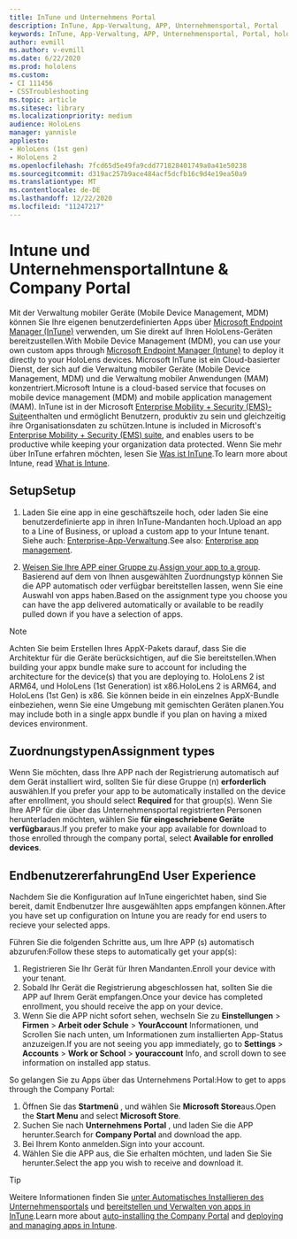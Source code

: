 ```yaml
---
title: InTune und Unternehmens Portal
description: InTune, App-Verwaltung, APP, Unternehmensportal, Portal
keywords: InTune, App-Verwaltung, APP, Unternehmensportal, Portal, hololens
author: evmill
ms.author: v-evmill
ms.date: 6/22/2020
ms.prod: hololens
ms.custom:
- CI 111456
- CSSTroubleshooting
ms.topic: article
ms.sitesec: library
ms.localizationpriority: medium
audience: HoloLens
manager: yannisle
appliesto:
- HoloLens (1st gen)
- HoloLens 2
ms.openlocfilehash: 7fcd65d5e49fa9cdd771828401749a0a41e50238
ms.sourcegitcommit: d319ac257b9ace484acf5dcfb16c9d4e19ea50a9
ms.translationtype: MT
ms.contentlocale: de-DE
ms.lasthandoff: 12/22/2020
ms.locfileid: "11247217"
---
```

# <span data-ttu-id="0b664-104">Intune und Unternehmensportal</span><span class="sxs-lookup"><span data-stu-id="0b664-104">Intune & Company Portal</span></span>

<span data-ttu-id="0b664-105">Mit der Verwaltung mobiler Geräte (Mobile Device Management, MDM) können Sie Ihre eigenen benutzerdefinierten Apps über [Microsoft Endpoint Manager (InTune)](https://docs.microsoft.com/intune/windows-holographic-for-business) verwenden, um Sie direkt auf Ihren HoloLens-Geräten bereitzustellen.</span><span class="sxs-lookup"><span data-stu-id="0b664-105">With Mobile Device Management (MDM), you can use your own custom apps through [Microsoft Endpoint Manager (Intune)](https://docs.microsoft.com/intune/windows-holographic-for-business) to deploy it directly to your HoloLens devices.</span></span> <span data-ttu-id="0b664-106">Microsoft InTune ist ein Cloud-basierter Dienst, der sich auf die Verwaltung mobiler Geräte (Mobile Device Management, MDM) und die Verwaltung mobiler Anwendungen (MAM) konzentriert.</span><span class="sxs-lookup"><span data-stu-id="0b664-106">Microsoft Intune is a cloud-based service that focuses on mobile device management (MDM) and mobile application management (MAM).</span></span> <span data-ttu-id="0b664-107">InTune ist in der Microsoft [Enterprise Mobility + Security (EMS)-Suite](https://www.microsoft.com/microsoft-365/enterprise-mobility-security)enthalten und ermöglicht Benutzern, produktiv zu sein und gleichzeitig ihre Organisationsdaten zu schützen.</span><span class="sxs-lookup"><span data-stu-id="0b664-107">Intune is included in Microsoft's [Enterprise Mobility + Security (EMS) suite](https://www.microsoft.com/microsoft-365/enterprise-mobility-security), and enables users to be productive while keeping your organization data protected.</span></span> <span data-ttu-id="0b664-108">Wenn Sie mehr über InTune erfahren möchten, lesen Sie [Was ist InTune](https://docs.microsoft.com/mem/intune/fundamentals/what-is-intune).</span><span class="sxs-lookup"><span data-stu-id="0b664-108">To learn more about Intune, read [What is Intune](https://docs.microsoft.com/mem/intune/fundamentals/what-is-intune).</span></span>

## <span data-ttu-id="0b664-109">Setup</span><span class="sxs-lookup"><span data-stu-id="0b664-109">Setup</span></span>

1. <span data-ttu-id="0b664-110">Laden Sie eine app in eine geschäftszeile hoch, oder laden Sie eine benutzerdefinierte app in ihren InTune-Mandanten hoch.</span><span class="sxs-lookup"><span data-stu-id="0b664-110">Upload an app to a Line of Business, or upload a custom app to your Intune tenant.</span></span> <span data-ttu-id="0b664-111">Siehe auch: [Enterprise-App-Verwaltung](https://docs.microsoft.com/windows/client-management/mdm/enterprise-app-management).</span><span class="sxs-lookup"><span data-stu-id="0b664-111">See also: [Enterprise app management](https://docs.microsoft.com/windows/client-management/mdm/enterprise-app-management).</span></span>

2. <span data-ttu-id="0b664-112">[Weisen Sie Ihre APP einer Gruppe zu](https://docs.microsoft.com/mem/intune/apps/apps-deploy).</span><span class="sxs-lookup"><span data-stu-id="0b664-112">[Assign your app to a group](https://docs.microsoft.com/mem/intune/apps/apps-deploy).</span></span> <span data-ttu-id="0b664-113">Basierend auf dem von Ihnen ausgewählten Zuordnungstyp können Sie die APP automatisch oder verfügbar bereitstellen lassen, wenn Sie eine Auswahl von apps haben.</span><span class="sxs-lookup"><span data-stu-id="0b664-113">Based on the assignment type you choose you can have the app delivered automatically or available to be readily pulled down if you have a selection of apps.</span></span> 

> [!NOTE] 
> <span data-ttu-id="0b664-114">Achten Sie beim Erstellen Ihres AppX-Pakets darauf, dass Sie die Architektur für die Geräte berücksichtigen, auf die Sie bereitstellen.</span><span class="sxs-lookup"><span data-stu-id="0b664-114">When building your appx bundle make sure to account for including the architecture for the device(s) that you are deploying to.</span></span> <span data-ttu-id="0b664-115">HoloLens 2 ist ARM64, und HoloLens (1st Generation) ist x86.</span><span class="sxs-lookup"><span data-stu-id="0b664-115">HoloLens 2 is ARM64, and HoloLens (1st Gen) is x86.</span></span> <span data-ttu-id="0b664-116">Sie können beide in ein einzelnes AppX-Bundle einbeziehen, wenn Sie eine Umgebung mit gemischten Geräten planen.</span><span class="sxs-lookup"><span data-stu-id="0b664-116">You may include both in a single appx bundle if you plan on having a mixed devices environment.</span></span>

## <span data-ttu-id="0b664-117">Zuordnungstypen</span><span class="sxs-lookup"><span data-stu-id="0b664-117">Assignment types</span></span>

<span data-ttu-id="0b664-118">Wenn Sie möchten, dass Ihre APP nach der Registrierung automatisch auf dem Gerät installiert wird, sollten Sie für diese Gruppe (n) **erforderlich** auswählen.</span><span class="sxs-lookup"><span data-stu-id="0b664-118">If you prefer your app to be automatically installed on the device after enrollment, you should select **Required** for that group(s).</span></span>
<span data-ttu-id="0b664-119">Wenn Sie Ihre APP für die über das Unternehmensportal registrierten Personen herunterladen möchten, wählen Sie **für eingeschriebene Geräte verfügbar**aus.</span><span class="sxs-lookup"><span data-stu-id="0b664-119">If you prefer to make your app available for download to those enrolled through the company portal, select **Available for enrolled devices**.</span></span>


## <span data-ttu-id="0b664-120">Endbenutzererfahrung</span><span class="sxs-lookup"><span data-stu-id="0b664-120">End User Experience</span></span>

<span data-ttu-id="0b664-121">Nachdem Sie die Konfiguration auf InTune eingerichtet haben, sind Sie bereit, damit Endbenutzer Ihre ausgewählten apps empfangen können.</span><span class="sxs-lookup"><span data-stu-id="0b664-121">After you have set up configuration on Intune you are ready for end users to recieve your selected apps.</span></span>

<span data-ttu-id="0b664-122">Führen Sie die folgenden Schritte aus, um Ihre APP (s) automatisch abzurufen:</span><span class="sxs-lookup"><span data-stu-id="0b664-122">Follow these steps to automatically get your app(s):</span></span>
1. <span data-ttu-id="0b664-123">Registrieren Sie Ihr Gerät für Ihren Mandanten.</span><span class="sxs-lookup"><span data-stu-id="0b664-123">Enroll your device with your tenant.</span></span> 
2. <span data-ttu-id="0b664-124">Sobald Ihr Gerät die Registrierung abgeschlossen hat, sollten Sie die APP auf Ihrem Gerät empfangen.</span><span class="sxs-lookup"><span data-stu-id="0b664-124">Once your device has completed enrollment, you should receive the app on your device.</span></span> 
3. <span data-ttu-id="0b664-125">Wenn Sie die APP nicht sofort sehen, wechseln Sie zu **Einstellungen**  >  **Firmen**  >  **Arbeit oder Schule**  >  **YourAccount** Informationen, und Scrollen Sie nach unten, um Informationen zum installierten App-Status anzuzeigen.</span><span class="sxs-lookup"><span data-stu-id="0b664-125">If you are not seeing you app immediately, go to **Settings** > **Accounts** > **Work or School** > **youraccount** Info, and scroll down to see information on installed app status.</span></span>

<span data-ttu-id="0b664-126">So gelangen Sie zu Apps über das Unternehmens Portal:</span><span class="sxs-lookup"><span data-stu-id="0b664-126">How to get to apps through the Company Portal:</span></span>
1. <span data-ttu-id="0b664-127">Öffnen Sie das **Startmenü** , und wählen Sie **Microsoft Store**aus.</span><span class="sxs-lookup"><span data-stu-id="0b664-127">Open the **Start Menu** and select **Microsoft Store**.</span></span> 
2. <span data-ttu-id="0b664-128">Suchen Sie nach **Unternehmens Portal** , und laden Sie die APP herunter.</span><span class="sxs-lookup"><span data-stu-id="0b664-128">Search for **Company Portal** and download the app.</span></span>
3. <span data-ttu-id="0b664-129">Bei Ihrem Konto anmelden.</span><span class="sxs-lookup"><span data-stu-id="0b664-129">Sign into your account.</span></span>
4. <span data-ttu-id="0b664-130">Wählen Sie die APP aus, die Sie erhalten möchten, und laden Sie Sie herunter.</span><span class="sxs-lookup"><span data-stu-id="0b664-130">Select the app you wish to receive and download it.</span></span>

> [!Tip]
> <span data-ttu-id="0b664-131">Weitere Informationen finden Sie [unter Automatisches Installieren des Unternehmensportals](https://docs.microsoft.com/mem/intune/apps/company-portal-app) und [bereitstellen und Verwalten von apps in InTune](https://docs.microsoft.com/mem/intune/fundamentals/windows-holographic-for-business#deploy-and-manage-apps).</span><span class="sxs-lookup"><span data-stu-id="0b664-131">Learn more about [auto-installing the Company Portal](https://docs.microsoft.com/mem/intune/apps/company-portal-app) and [deploying and managing apps in Intune](https://docs.microsoft.com/mem/intune/fundamentals/windows-holographic-for-business#deploy-and-manage-apps).</span></span>
